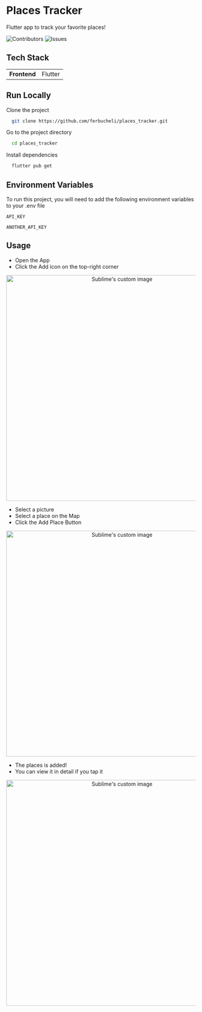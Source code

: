 

# Places Tracker

Flutter app to track your favorite places!

![Contributors](https://img.shields.io/github/contributors/ferbucheli/places_tracker?style=flat-square&color=blue)
![Issues](https://img.shields.io/github/issues/ferbucheli/places_tracker?style=flat-square&color=blue)


## Tech Stack

<table>  
		<tr>  
			<td><b>Frontend</b></td>  
			<td>Flutter</td>  
		</tr>  
</table>


## Run Locally

Clone the project

```bash
  git clone https://github.com/ferbucheli/places_tracker.git
```

Go to the project directory

```bash
  cd places_tracker
```

Install dependencies

```bash
  flutter pub get
```




## Environment Variables

To run this project, you will need to add the following environment variables to your .env file

`API_KEY`

`ANOTHER_API_KEY`


## Usage

- Open the App
- Click the Add icon on the top-right corner
<div align="center">
  <img src="https://imgur.com/pJVCOxV.png" alt="Sublime's custom image"  height="600">
</div>

- Select a picture
- Select a place on the Map
- Click the Add Place Button
<div align="center">
  <img src="https://i.imgur.com/XERKJuc.png" alt="Sublime's custom image"  height="600">
</div>

- The places is added!
- You can view it in detail if you tap it
<div align="center">
  <img src="https://i.imgur.com/mXj7Fnm.png" alt="Sublime's custom image"  height="600">
</div>


